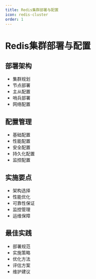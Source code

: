 ```yaml
---
title: Redis集群部署与配置
icon: redis-cluster
order: 1
---
```


# Redis集群部署与配置

## 部署架构
- 集群规划
- 节点部署
- 主从配置
- 哨兵部署
- 网络配置

## 配置管理
- 基础配置
- 性能配置
- 安全配置
- 持久化配置
- 监控配置

## 实施要点
- 架构选择
- 性能优化
- 可靠性保证
- 监控管理
- 运维保障

## 最佳实践
- 部署规范
- 实施策略
- 优化方法
- 评估方案
- 维护建议
